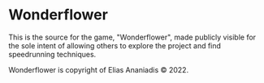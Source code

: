 # Wonderflower
 
This is the source for the game, "Wonderflower", made publicly visible for the sole intent of allowing others to explore the project and find speedrunning techniques.

Wonderflower is copyright of Elias Ananiadis © 2022.

